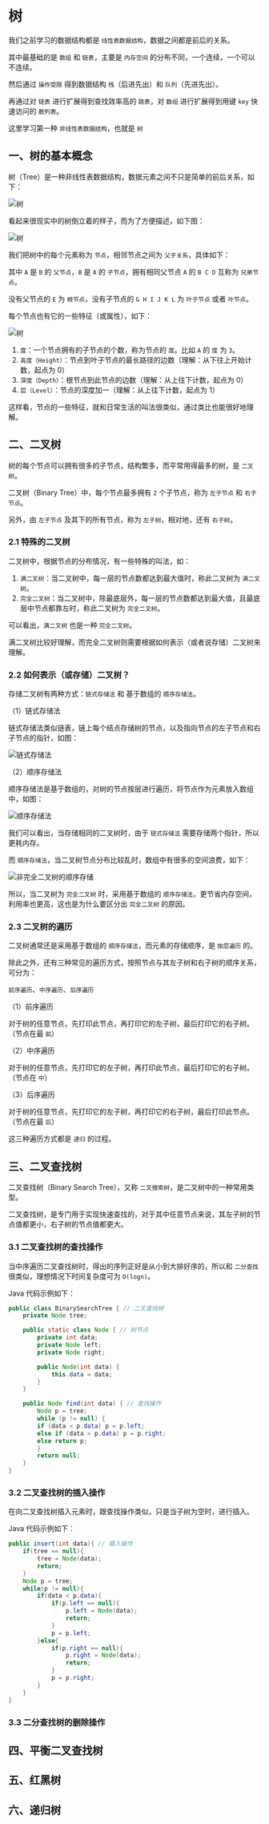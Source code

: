 # 树

我们之前学习的数据结构都是 `线性表数据结构`，数据之间都是前后的关系。

其中最基础的是 `数组` 和 `链表`，主要是 `内存空间` 的分布不同，一个连续，一个可以不连续。

然后通过 `操作受限` 得到数据结构 `栈`（后进先出）和 `队列`（先进先出）。

再通过对 `链表` 进行扩展得到查找效率高的 `跳表`，对 `数组` 进行扩展得到用键 `key` 快速访问的 `散列表`。

这里学习第一种 `非线性表数据结构`，也就是 `树`

## 一、树的基本概念

树（Tree）是一种非线性表数据结构，数据元素之间不只是简单的前后关系，如下：

![树](img/tree-1.jpg)

看起来很现实中的树倒立着的样子，而为了方便描述，如下图：

![树](img/tree-2.jpg)

我们把树中的每个元素称为 `节点`，相邻节点之间为 `父子关系`，具体如下：

其中 `A` 是 `B` 的 `父节点`，`B` 是 `A` 的 `子节点`，拥有相同父节点 `A` 的 `B C D` 互称为 `兄弟节点`。

没有父节点的 `E` 为 `根节点`，没有子节点的 `G H I J K L` 为 `叶子节点` 或者 `叶节点`。

每个节点也有它的一些特征（或属性），如下：

![树](img/tree-3.jpg)

1. `度`：一个节点拥有的子节点的个数，称为节点的 `度`。比如 `A` 的 `度` 为 `3`。
2. `高度（Height）`：节点到叶子节点的最长路径的边数（理解：从下往上开始计数，起点为 0）
3. `深度（Depth）`：根节点到此节点的边数（理解：从上往下计数，起点为 0）
4. `层（Level）`：节点的深度加一（理解：从上往下计数，起点为 1）

这样看，节点的一些特征，就和日常生活的叫法很类似，通过类比也能很好地理解。

## 二、二叉树

树的每个节点可以拥有很多的子节点，结构繁多，而平常用得最多的树，是 `二叉树`。

二叉树（Binary Tree）中，每个节点最多拥有 `2` 个子节点，称为 `左子节点` 和 `右子节点`。

另外，由 `左子节点` 及其下的所有节点，称为 `左子树`，相对地，还有 `右子树`。

### 2.1 特殊的二叉树

二叉树中，根据节点的分布情况，有一些特殊的叫法，如：

1. `满二叉树`：当二叉树中，每一层的节点数都达到最大值时，称此二叉树为 `满二叉树`。
2. `完全二叉树`：当二叉树中，除最底层外，每一层的节点数都达到最大值，且最底层中节点都靠左时，称此二叉树为 `完全二叉树`。

可以看出，`满二叉树` 也是一种 `完全二叉树`。

满二叉树比较好理解，而完全二叉树则需要根据如何表示（或者说存储）二叉树来理解。

### 2.2 如何表示（或存储）二叉树？

存储二叉树有两种方式：`链式存储法` 和 基于数组的 `顺序存储法`。

（1）链式存储法

链式存储法类似链表，链上每个结点存储树的节点，以及指向节点的左子节点和右子节点的指针，如图：

![链式存储法](img/tree-4.jpg)

（2）顺序存储法

顺序存储法是基于数组的，对树的节点按层进行遍历，将节点作为元素放入数组中，如图：

![顺序存储法](img/tree-5.jpg)

我们可以看出，当存储相同的二叉树时，由于 `链式存储法` 需要存储两个指针，所以更耗内存。

而 `顺序存储法`，当二叉树节点分布比较乱时，数组中有很多的空间浪费，如下：

![非完全二叉树的顺序存储](img/tree-6.jpg)

所以，当二叉树为 `完全二叉树` 时，采用基于数组的 `顺序存储法`，更节省内存空间，利用率也更高，这也是为什么要区分出 `完全二叉树` 的原因。

### 2.3 二叉树的遍历

二叉树通常还是采用基于数组的 `顺序存储法`，而元素的存储顺序，是 `按层遍历` 的。

除此之外，还有三种常见的遍历方式，按照节点与其左子树和右子树的顺序关系，可分为：

`前序遍历`、`中序遍历`、`后序遍历`

（1）前序遍历

对于树的任意节点，先打印此节点，再打印它的左子树，最后打印它的右子树。（节点在最 `前`）

（2）中序遍历

对于树的任意节点，先打印它的左子树，再打印此节点，最后打印它的右子树。（节点在 `中`）

（3）后序遍历

对于树的任意节点，先打印它的左子树，再打印它的右子树，最后打印此节点。（节点在最 `后`）

这三种遍历方式都是 `递归` 的过程。

## 三、二叉查找树

二叉查找树（Binary Search Tree），又称 `二叉搜索树`，是二叉树中的一种常用类型。

二叉查找树，是专门用于实现快速查找的，对于其中任意节点来说，其左子树的节点值都更小，右子树的节点值都更大。

### 3.1 二叉查找树的查找操作

当中序遍历二叉查找树时，得出的序列正好是从小到大排好序的，所以和 `二分查找` 很类似，理想情况下时间复杂度可为 `O(logn)`。

Java 代码示例如下：

```java
public class BinarySearchTree { // 二叉查找树
    private Node tree;

    public static class Node { // 树节点
        private int data;
        private Node left;
        private Node right;

        public Node(int data) {
            this.data = data;
        }
    }

    public Node find(int data) { // 查找操作
        Node p = tree;
        while (p != null) {
        if (data < p.data) p = p.left;
        else if (data > p.data) p = p.right;
        else return p;
        }
        return null;
    }
}
```

### 3.2 二叉查找树的插入操作

在向二叉查找树插入元素时，跟查找操作类似，只是当子树为空时，进行插入。

Java 代码示例如下：

```java
public insert(int data){ // 插入操作
    if(tree == null){
        tree = Node(data);
        return;
    }
    Node p = tree;
    while(p != null){
        if(data < p.data){
            if(p.left == null){
                p.left = Node(data);
                return;
            }
            p = p.left;
        }else{
            if(p.right == null){
                p.right = Node(data);
                return;
            }
            p = p.right;
        }
    }
}
```

### 3.3 二分查找树的删除操作

## 四、平衡二叉查找树

## 五、红黑树

## 六、递归树